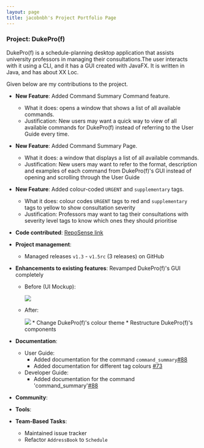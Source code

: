 ```yaml
---
layout: page
title: jacobnbh's Project Portfolio Page
---
```


### Project: DukePro(f)

DukePro(f) is a schedule-planning desktop application that assists university professors in managing their 
consultations.The user interacts with it using a CLI, and it has a GUI created with JavaFX. It is written in Java, and 
has about XX Loc.

Given below are my contributions to the project.

* **New Feature**: Added Command Summary Command feature.
    * What it does: opens a window that shows a list of all available commands.
    * Justification: New users may want a quick way to view of all available commands for DukePro(f) instead of 
  referring to the User Guide every time.
* **New Feature**: Added Command Summary Page.
    * What it does: a window that displays a list of all available commands.
    * Justification: New users may want to refer to the format, description and examples of each command from
  DukePro(f)'s GUI instead of opening and scrolling through the User Guide
* **New Feature**: Added colour-coded `URGENT` and `supplementary` tags.
    * What it does: colour codes `URGENT` tags to red and `supplementary` tags to yellow to show consultation 
  severity
    * Justification: Professors may want to tag their consultations with severity level tags to know which ones they
  should prioritise

* **Code contributed**: [RepoSense link](https://nus-cs2103-ay2122s1.github.io/tp-dashboard/?search=jacobnbh&sort=groupTitle&sortWithin=title&since=2021-09-17&timeframe=commit&mergegroup=&groupSelect=groupByRepos&breakdown=false)

* **Project management**:
    * Managed releases `v1.3` - `v1.5rc` (3 releases) on GitHub

* **Enhancements to existing features**: Revamped DukePro(f)'s GUI completely
  * Before (UI Mockup):

    <img src="images/Ui(v1.1).png">
  * After:

    <img src="images/Ui.png">
    * Change DukePro(f)'s colour theme
    * Restructure DukePro(f)'s components

* **Documentation**:
    * User Guide:
        * Added documentation for the command `command_summary`[\#88](https://github.com/AY2122S1-CS2103T-T11-4/tp/pull/88/commits/3fdcb4608f9152855a8dcc6ca2b2f833b70a7f75)
        * Added documentation for different tag colours [\#73](https://github.com/AY2122S1-CS2103T-T11-4/tp/pull/73/commits/10c3d96835bc7402299e2f73c05e0ef7ab959725)
    * Developer Guide:
        * Added documentation for the command 'command_summary'[\#88](https://github.com/AY2122S1-CS2103T-T11-4/tp/pull/88/commits/3fdcb4608f9152855a8dcc6ca2b2f833b70a7f75)

* **Community**:

* **Tools**:

* **Team-Based Tasks**:
  * Maintained issue tracker
  * Refactor `AddressBook` to `Schedule`
